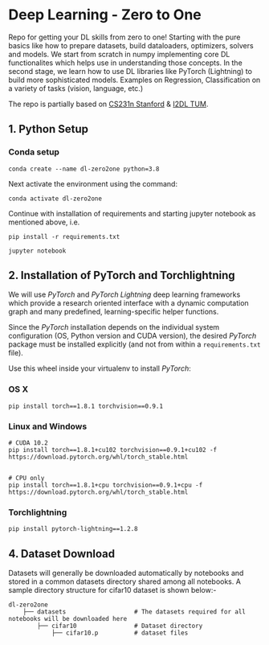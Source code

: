 # Deep Learning - Zero to One

Repo for getting your DL skills from zero to one!
Starting with the pure basics like how to prepare datasets, build dataloaders, optimizers, solvers and models.
We start from scratch in numpy implementing core DL functionalites which helps use in understanding those concepts. 
In the second stage, we learn how to use DL libraries like PyTorch (Lightning) to build more sophisticated models. 
Examples on Regression, Classification on a variety of tasks (vision, language, etc.)

The repo is partially based on [CS231n Stanford](https://cs231n.stanford.edu) & [I2DL TUM](https://niessner.github.io/I2DL/).

## 1. Python Setup

### Conda setup

`conda create --name dl-zero2one python=3.8`

Next activate the environment using the command:

`conda activate dl-zero2one`

Continue with installation of requirements and starting jupyter notebook as mentioned above, i.e.

`pip install -r requirements.txt` 

`jupyter notebook`


## 2. Installation of PyTorch and Torchlightning

We will use *PyTorch* and *PyTorch Lightning* deep learning frameworks which provide a research oriented interface with a dynamic computation graph and many predefined, learning-specific helper functions.

Since the *PyTorch* installation depends on the individual system configuration (OS, Python version and CUDA version), the desired *PyTorch* package must be installed explicitly (and not from within a `requirements.txt` file).

Use this wheel inside your virtualenv to install *PyTorch*:
### OS X
`pip install torch==1.8.1 torchvision==0.9.1`
### Linux and Windows
```
# CUDA 10.2
pip install torch==1.8.1+cu102 torchvision==0.9.1+cu102 -f https://download.pytorch.org/whl/torch_stable.html


# CPU only
pip install torch==1.8.1+cpu torchvision==0.9.1+cpu -f https://download.pytorch.org/whl/torch_stable.html
```
### Torchlightning

`pip install pytorch-lightning==1.2.8`


## 4. Dataset Download

Datasets will generally be downloaded automatically by notebooks and stored in a common datasets directory shared among all notebooks. A sample directory structure for cifar10 dataset is shown below:-

    dl-zero2one
        ├── datasets                   # The datasets required for all notebooks will be downloaded here
            ├── cifar10                # Dataset directory
                ├── cifar10.p          # dataset files 
